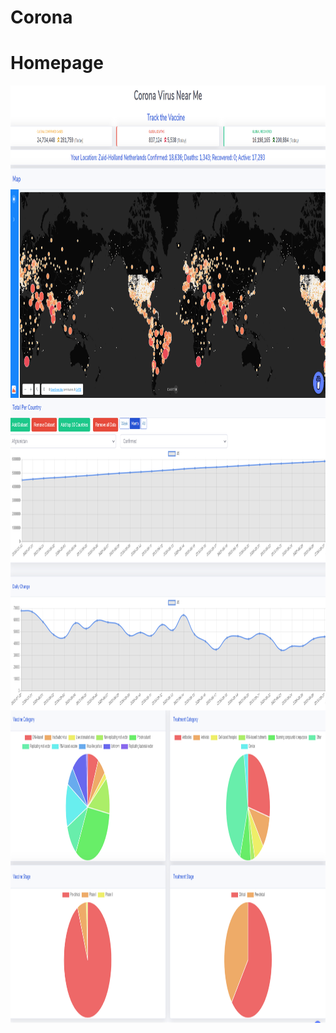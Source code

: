 # Corona
# Homepage
<div>
<p>
<img height="500" width="800" align='left' src="https://github.com/dandevmsc/Corona/blob/master/public/img/homepage.PNG">
</p>
</div>


<div>
<p>
<img height="500" width="800" align='left' src="https://github.com/dandevmsc/Corona/blob/master/public/img/charts.PNG">
</p>
</div>


<div>
<p>
<img height="500" width="800" align='left' src="https://github.com/dandevmsc/Corona/blob/master/public/img/vaccine.PNG">
</p>
</div>


